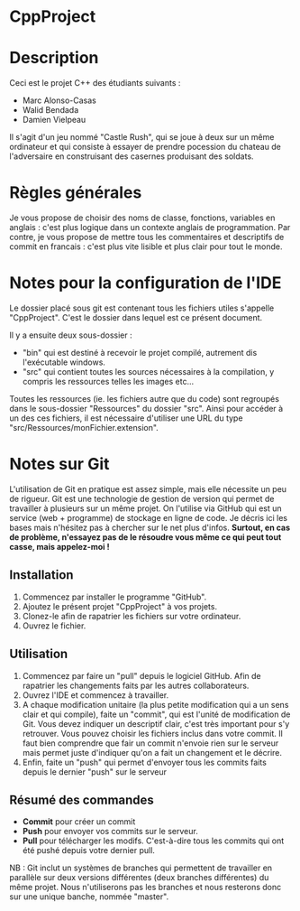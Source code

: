 CppProject
==========

# Description

Ceci est le projet C++ des étudiants suivants :
* Marc Alonso-Casas
* Walid Bendada
* Damien Vielpeau

Il s'agit d'un jeu nommé "Castle Rush", qui se joue à deux sur un même ordinateur et qui consiste à essayer de prendre pocession du chateau de l'adversaire en construisant des casernes produisant des soldats.

# Règles générales

Je vous propose de choisir des noms de classe, fonctions, variables en anglais : c'est plus logique dans un contexte anglais de programmation. Par contre, je vous propose de mettre tous les commentaires et descriptifs de commit en francais : c'est plus vite lisible et plus clair pour tout le monde.

# Notes pour la configuration de l'IDE

Le dossier placé sous git est contenant tous les fichiers utiles s'appelle "CppProject". C'est le dossier dans lequel est ce présent document.

Il y a ensuite deux sous-dossier :
* "bin" qui est destiné à recevoir le projet compilé, autrement dis l'exécutable windows.
* "src" qui contient toutes les sources nécessaires à la compilation, y compris les ressources telles les images etc...

Toutes les ressources (ie. les fichiers autre que du code) sont regroupés dans le sous-dossier "Ressources" du dossier "src".
Ainsi pour accéder à un des ces fichiers, il est nécessaire d'utiliser une URL du type "src/Ressources/monFichier.extension".

# Notes sur Git

L'utilisation de Git en pratique est assez simple, mais elle nécessite un peu de rigueur. Git est une technologie de gestion de version qui permet de travailler à plusieurs sur un même projet. On l'utilise via GitHub qui est un service (web + programme) de stockage en ligne de code. Je décris ici les bases mais n'hésitez pas à chercher sur le net plus d'infos.
**Surtout, en cas de problème, n'essayez pas de le résoudre vous même ce qui peut tout casse, mais appelez-moi !**

## Installation

1. Commencez par installer le programme "GitHub".
2. Ajoutez le présent projet "CppProject" à vos projets.
3. Clonez-le afin de rapatrier les fichiers sur votre ordinateur.
4. Ouvrez le fichier.

## Utilisation

1. Commencez par faire un "pull" depuis le logiciel GitHub. Afin de rapatrier les changements faits par les autres collaborateurs.
2. Ouvrez l'IDE et commencez à travailler.
3. A chaque modification unitaire (la plus petite modification qui a un sens clair et qui compile), faite un "commit", qui est l'unité de modification de Git. Vous devez indiquer un descriptif clair, c'est très important pour s'y retrouver. Vous pouvez choisir les fichiers inclus dans votre commit. Il faut bien comprendre que fair un commit n'envoie rien sur le serveur mais permet juste d'indiquer qu'on a fait un changement et le décrire.
4. Enfin, faite un "push" qui permet d'envoyer tous les commits faits depuis le dernier "push" sur le serveur

## Résumé des commandes
* **Commit** pour créer un commit
* **Push** pour envoyer vos commits sur le serveur.
* **Pull** pour télécharger les modifs. C'est-à-dire tous les commits qui ont été pushé depuis votre dernier pull.

NB : Git inclut un systèmes de branches qui permettent de travailler en parallèle sur deux versions différentes (deux branches différentes) du même projet. Nous n'utiliserons pas les branches et nous resterons donc sur une unique banche, nommée "master".
